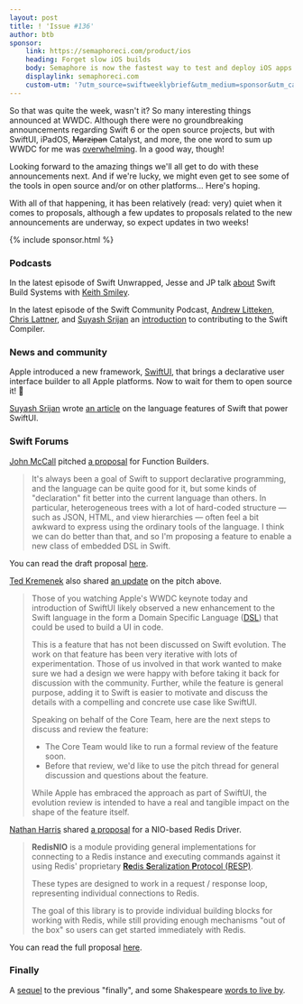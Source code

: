 ```yaml
---
layout: post
title: ! 'Issue #136'
author: btb
sponsor:
    link: https://semaphoreci.com/product/ios
    heading: Forget slow iOS builds 
    body: Semaphore is now the fastest way to test and deploy iOS apps. Powerful CI/CD pipelines run 42% faster comparing to Travis and auto-scale to every git push. You pay only for what you use. Sign up free with GitHub and give it a try today.
    displaylink: semaphoreci.com
    custom-utm: '?utm_source=swiftweeklybrief&utm_medium=sponsor&utm_campaign=ios_20190613'
---
```


So that was quite the week, wasn't it? So many interesting things announced at
WWDC. Although there were no groundbreaking announcements regarding Swift 6 or
the open source projects, but with SwiftUI, iPadOS, ~~Marzipan~~ Catalyst, and
more, the one word to sum up WWDC for me was
[overwhelming](https://twitter.com/basthomas/status/1137284397617623040). In
a good way, though!

Looking forward to the amazing things we'll all get to do with these
announcements next. And if we're lucky, we might even get to see some of the
tools in open source and/or on other platforms... Here's hoping.

With all of that happening, it has been relatively (read: very) quiet when it
comes to proposals, although a few updates to proposals related to the new
announcements are underway, so expect updates in two weeks!

<!--excerpt-->

{% include sponsor.html %}

### Podcasts

In the latest episode of Swift Unwrapped, Jesse and JP talk
[about](https://spec.fm/podcasts/swift-unwrapped/299640) Swift Build Systems
with [Keith Smiley](https://twitter.com/smileykeith).

In the latest episode of the Swift Community Podcast,
[Andrew Litteken](https://twitter.com/AndrewLitteken),
[Chris Lattner](https://twitter.com/clattner_llvm),
and [Suyash Srijan](https://twitter.com/suyashsrijan)
an [introduction](https://www.swiftcommunitypodcast.org/episodes/5) to
contributing to the Swift Compiler.

### News and community

Apple introduced a new framework,
[SwiftUI](https://developer.apple.com/xcode/swiftui/), that brings a declarative
user interface builder to all Apple platforms. Now to wait for them to open
source it! 🤞

[Suyash Srijan](https://twitter.com/suyashsrijan) wrote
[an article](https://medium.com/@suyash.srijan/intro-to-swiftui-part-1-47361a3ffb2e)
on the language features of Swift that power SwiftUI.

### Swift Forums

[John McCall](https://twitter.com/pathofshrines) pitched
[a proposal](https://forums.swift.org/t/pitch-function-builders/25167) for
Function Builders.

> It's always been a goal of Swift to support declarative programming, and the
language can be quite good for it, but some kinds of "declaration" fit better
into the current language than others. In particular, heterogeneous trees with
a lot of hard-coded structure — such as JSON, HTML, and view hierarchies —
often feel a bit awkward to express using the ordinary tools of the language.
I think we can do better than that, and so I'm proposing a feature to enable a
new class of embedded DSL in Swift.

You can read the draft proposal
[here](https://github.com/rjmccall/swift-evolution/blob/function-builders/proposals/XXXX-function-builders.md).

[Ted Kremenek](https://twitter.com/tkremenek) also shared
[an update](https://forums.swift.org/t/important-evolution-discussion-of-the-new-dsl-feature-behind-swiftui/25168)
on the pitch above.

> Those of you watching Apple's WWDC keynote today and introduction of SwiftUI
likely observed a new enhancement to the Swift language in the form a Domain
Specific Language
([DSL](https://en.wikipedia.org/wiki/Domain-specific_language)) that could be
used to build a UI in code.
>
> This is a feature that has not been discussed on Swift evolution. The work on
that feature has been very iterative with lots of experimentation. Those of us
involved in that work wanted to make sure we had a design we were happy with
before taking it back for discussion with the community. Further, while the
feature is general purpose, adding it to Swift is easier to motivate and
discuss the details with a compelling and concrete use case like SwiftUI.
>
> Speaking on behalf of the Core Team, here are the next steps to discuss and
review the feature:
>
> - The Core Team would like to run a formal review of the feature soon.
> - Before that review, we'd like to use the pitch thread for general
discussion and questions about the feature.
>
> While Apple has embraced the approach as part of SwiftUI, the evolution
review is intended to have a real and tangible impact on the shape of the
feature itself.

[Nathan Harris](https://twitter.com/Mordil) shared
[a proposal](https://forums.swift.org/t/feedback-redisnio-a-nio-based-redis-driver/25521)
for a NIO-based Redis Driver.

> **RedisNIO** is a module providing general implementations for connecting to
a Redis instance and executing commands against it using Redis' proprietary
[**Re**dis **S**eralization **P**rotocol (RESP)](https://redis.io/topics/protocol).
>
> These types are designed to work in a request / response loop, representing
individual connections to Redis.
>
> The goal of this library is to provide individual building blocks for working
with Redis, while still providing enough mechanisms "out of the box" so users
can get started immediately with Redis.

You can read the full proposal
[here](https://github.com/swift-server/sswg/blob/master/proposals/0004-nio-redis.md).

### Finally

A [sequel](https://twitter.com/UINT_MIN/status/1134479584571736065) to the
previous "finally", and some Shakespeare
[words to live by](https://twitter.com/jckarter/status/1134556191583920128).
